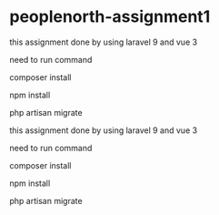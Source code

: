 # peoplenorth-assignment1

this assignment done by using laravel 9 and vue 3

need to run command

composer install

npm install

php artisan migrate
 
this assignment done by using laravel 9 and vue 3

need to run command

composer install

npm install

php artisan migrate
